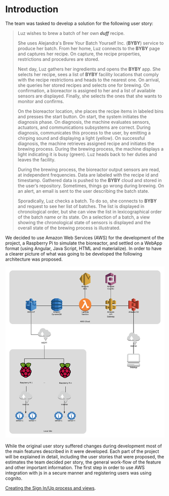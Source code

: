 # Introduction
The team was tasked to develop a solution for the following user story: 
> Luz wishes to brew a batch of her own ***duff*** recipe.
>
> She uses Alejandra's Brew Your Batch Yourself Inc. (**BYBY**) service to produce her batch. From her home, Luz connects to the **BYBY** page and captures her recipe. On capture, the recipe properties, restrictions and procedures are stored. 
>
> Next day, Luz gathers her ingredients and opens the **BYBY** app. She selects her recipe, sees a list of **BYBY** facility locations that comply with the recipe restrictions and heads to the nearest one. On arrival, she queries her stored recipes and selects one for brewing. On confirmation, a bioreactor is assigned to her and a list of available sensors are displayed. Finally, she selects the ones that she wants to monitor and confirms. 
>
> On the bioreactor location, she places the recipe items in labeled bins and presses the start button. On start, the system initiates the diagnosis phase. On diagnosis, the machine evaluates sensors, actuators, and communications subsystems are correct. During diagnosis, communicates this process to the user, by emitting a chirping sound and displaying a light (yellow). On successful diagnosis, the machine retrieves assigned recipe and initiates the brewing process. During the brewing process, the machine displays a light indicating it is busy (green). Luz heads back to her duties and leaves the facility.
> 
> During the brewing process, the bioreactor output sensors are read, at independent frequencies. Data are labeled with the recipe id and timestamp. Gathered data is pushed to the **BYBY** cloud and stored in the user’s repository. Sometimes, things go wrong during brewing. On an alert, an email is sent to the user describing the batch state.
> 
> Sporadically, Luz checks a batch. To do so, she connects to **BYBY** and request to see her list of batches. The list is displayed in chronological order, but she can view the list in lexicographical order of the batch name or its state. On a selection of a batch, a view showing the chronological state of sensors is displayed and the overall state of the brewing process is illustrated.

We decided to use Amazon Web Services (AWS) for the development of the project, a Raspberry Pi to simulate the bioreactor, and settled on a WebApp format (using Angular, Java Script, HTML and materialize). In order to have a clearer picture of what was going to be developed the following architecture was proposed.

![Architecture](https://raw.githubusercontent.com/KillerFarmer/BYBY/documentation/documentation/img/arquitecture.png "Architecture")

While the original user story suffered changes during development most of the main features described in it were developed. Each part of the project will be explained in detail, including the user stories that were proposed, the estimates the team decided per story, the general work-flow of the feature and other important information. The first step in order to use AWS integration with js in a secure manner and registering users was using cognito. 

[Creating the Sign In/Up process and views](https://github.com/KillerFarmer/BYBY/tree/documentation/documentation/signin.md "Sign In/Up").

